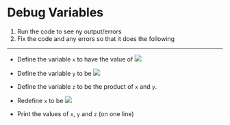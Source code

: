 # Debug Variables

1. Run the code to see ny output/errors
2. Fix the code and any errors so that it does the following

---

- Define the variable `x` to have the value of ![](https://render.githubusercontent.com/render/math?math=\frac{\pi}{3})
&nbsp;

- Define the variable `y` to be ![](https://render.githubusercontent.com/render/math?math=\sin(x))
&nbsp;

- Define the variable `z` to be the product of `x` and `y`.
&nbsp;

- Redefine `x` to be ![](https://render.githubusercontent.com/render/math?math=\cos(z))
&nbsp;

- Print the values of `x`, `y` and `z` (on one line)
